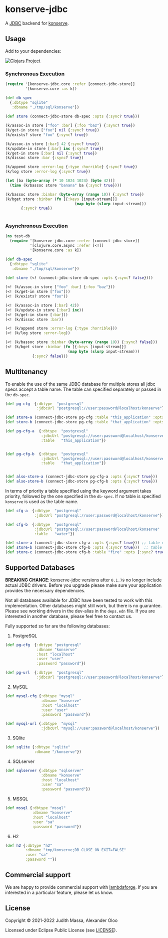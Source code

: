 # konserve-jdbc

A [JDBC](https://github.com/seancorfield/next-jdbc) backend for [konserve](https://github.com/replikativ/konserve). 

## Usage

Add to your dependencies:

[![Clojars Project](http://clojars.org/io.replikativ/konserve-jdbc/latest-version.svg)](http://clojars.org/io.replikativ/konserve-jdbc)

### Synchronous Execution

``` clojure
(require '[konserve-jdbc.core :refer [connect-jdbc-store]]
         '[konserve.core :as k])

(def db-spec
  {:dbtype "sqlite"
   :dbname "./tmp/sql/konserve"})
   
(def store (connect-jdbc-store db-spec :opts {:sync? true}))

(k/assoc-in store ["foo" :bar] {:foo "baz"} {:sync? true})
(k/get-in store ["foo"] nil {:sync? true})
(k/exists? store "foo" {:sync? true})

(k/assoc-in store [:bar] 42 {:sync? true})
(k/update-in store [:bar] inc {:sync? true})
(k/get-in store [:bar] nil {:sync? true})
(k/dissoc store :bar {:sync? true})

(k/append store :error-log {:type :horrible} {:sync? true})
(k/log store :error-log {:sync? true})

(let [ba (byte-array (* 10 1024 1024) (byte 42))]
  (time (k/bassoc store "banana" ba {:sync? true})))

(k/bassoc store :binbar (byte-array (range 10)) {:sync? true})
(k/bget store :binbar (fn [{:keys [input-stream]}]
                               (map byte (slurp input-stream)))
       {:sync? true})
               
```

### Asynchronous Execution

``` clojure
(ns test-db
  (require '[konserve-jdbc.core :refer [connect-jdbc-store]]
           '[clojure.core.async :refer [<!]]
           '[konserve.core :as k])

(def db-spec
  {:dbtype "sqlite"
   :dbname "./tmp/sql/konserve"})
   
(def store (<! (connect-jdbc-store db-spec :opts {:sync? false})))

(<! (k/assoc-in store ["foo" :bar] {:foo "baz"}))
(<! (k/get-in store ["foo"]))
(<! (k/exists? store "foo"))

(<! (k/assoc-in store [:bar] 42))
(<! (k/update-in store [:bar] inc))
(<! (k/get-in store [:bar]))
(<! (k/dissoc store :bar))

(<! (k/append store :error-log {:type :horrible}))
(<! (k/log store :error-log))

(<! (k/bassoc store :binbar (byte-array (range 10)) {:sync? false}))
(<! (k/bget store :binbar (fn [{:keys [input-stream]}]
                            (map byte (slurp input-stream)))
            {:sync? false}))
```
## Multitenancy
To enable the use of the same JDBC database for multiple stores all jdbc specs accept a table name.
The table can specified separately or passed in the `db-spec`. 

``` clojure
(def pg-cfg  {:dbtype  "postgresql"
              :jdbcUrl "postgresql://user:password@localhost/konserve"})

(def store-a (connect-jdbc-store pg-cfg :table "this_application" :opts {:sync? true}))
(def store-b (connect-jdbc-store pg-cfg :table "that_application" :opts {:sync? true}))

(def pg-cfg-a  {:dbtype  "postgresql"
                :jdbcUrl "postgresql://user:password@localhost/konserve"
                :table   "this_application"})


(def pg-cfg-b  {:dbtype  "postgresql"
                :jdbcUrl "postgresql://user:password@localhost/konserve"
                :table   "that_application"})


(def also-store-a (connect-jdbc-store pg-cfg-a :opts {:sync? true}))
(def also-store-b (connect-jdbc-store pg-cfg-b :opts {:sync? true}))
```
In terms of priority a table specified using the keyword argument takes priority, followed
by the one specified in the `db-spec`. If no table is specified `konserve` is used as the table name.

``` clojure
(def cfg-a  {:dbtype  "postgresql"
             :jdbcUrl "postgresql://user:password@localhost/konserve"})

(def cfg-b  {:dbtype  "postgresql"
             :jdbcUrl "postgresql://user:password@localhost/konserve"
             :table   "water"})

(def store-a (connect-jdbc-store cfg-a :opts {:sync? true})) ;; table name => konserve
(def store-b (connect-jdbc-store cfg-b :opts {:sync? true}))  ;; table name => water 
(def store-c (connect-jdbc-store cfg-b :table "fire" :opts {:sync? true})) ;;table name => fire
``````

## Supported Databases

**BREAKING CHANGE**: konserve-jdbc versions after `0.1.79` no longer include
actual JDBC drivers. Before you upgrade please make sure your application
provides the necessary dependencies.

Not all databases available for JDBC have been tested to work with this implementation.
Other databases might still work, but there is no guarantee. Please see working
drivers in the dev-alias in the `deps.edn` file.
If you are interested in another database, please feel free to contact us.

Fully supported so far are the following databases:

1) PostgreSQL

``` clojure
(def pg-cfg  {:dbtype "postgresql"
              :dbname "konserve"
              :host "localhost"
              :user "user"
              :password "password"})

(def pg-url  {:dbtype  "postgresql"
              :jdbcUrl "postgresql://user:password@localhost/konserve"})
```

2) MySQL

``` clojure
(def mysql-cfg {:dbtype "mysql"
                :dbname "konserve"
                :host "localhost"
                :user "user"
                :password "password"})

(def mysql-url {:dbtype  "mysql"
                :jdbcUrl "mysql://user:password@localhost/konserve"})
```

3) SQlite

``` clojure
(def sqlite {:dbtype "sqlite"
             :dbname "/konserve"})
```

4) SQLserver

``` clojure
(def sqlserver {:dbtype "sqlserver"
                :dbname "konserve"
                :host "localhost"
                :user "sa"
                :password "password"})
```

5) MSSQL

``` clojure
(def mssql {:dbtype "mssql"
            :dbname "konserve"
            :host "localhost"
            :user "sa"
            :password "password"})
```

6) H2

``` clojure
(def h2 {:dbtype "h2"
         :dbname "tmp/konserve;DB_CLOSE_ON_EXIT=FALSE"
         :user "sa"
         :password ""})
```

## Commercial support

We are happy to provide commercial support with
[lambdaforge](https://lambdaforge.io). If you are interested in a particular
feature, please let us know.

## License

Copyright © 2021-2022 Judith Massa, Alexander Oloo

Licensed under Eclipse Public License (see [LICENSE](LICENSE)).
